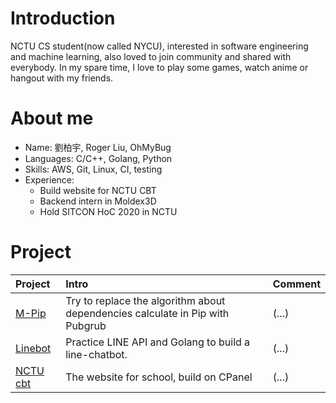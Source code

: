 # Introduction
NCTU CS student(now called NYCU), interested in software engineering and machine learning, also loved to join community and shared with everybody. In my spare time, I love to play some games, watch anime or hangout with my friends.

# About me
- Name: 劉柏宇, Roger Liu, OhMyBug
- Languages: C/C++, Golang, Python
- Skills: AWS, Git, Linux, CI, testing
- Experience:
	- Build website for NCTU CBT
	- Backend intern in Moldex3D
	- Hold SITCON HoC 2020 in NCTU

# Project
| Project | Intro | Comment |
| :--- | :----  | :---- |
| [M-Pip](https://github.com/OhMyBuggg/MixInPip) | Try to replace the algorithm about dependencies calculate in Pip with Pubgrub | (...) |
| [Linebot](https://github.com/OhMyBuggg/LineBotTemplate) | Practice LINE API and Golang to build a line-chatbot. | (...)  |
| [NCTU cbt](https://github.com/OhMyBuggg/nctulife) | The website for school, build on CPanel | (...) |


